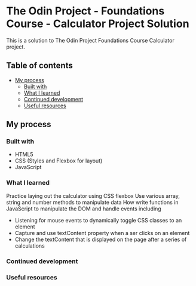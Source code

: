 # The Odin Project - Foundations Course - Calculator Project Solution

This is a solution to The Odin Project Foundations Course Calculator project.

## Table of contents

- [My process](#my-process)
  - [Built with](#built-with)
  - [What I learned](#what-i-learned)
  - [Continued development](#continued-development)
  - [Useful resources](#useful-resources)

## My process

### Built with

- HTML5
- CSS (Styles and Flexbox for layout)
- JavaScript

### What I learned

Practice laying out the calculator using CSS flexbox
Use various array, string and number methods to manipulate data
How write functions in JavaScript to manipulate the DOM and handle events including
 - Listening for mouse events to dynamically toggle CSS classes to an element
 - Capture and use textContent property when a ser clicks on an element
 - Change the textContent that is displayed on the page after a series of calculations

### Continued development

### Useful resources
